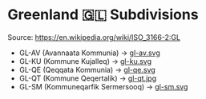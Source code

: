 # Greenland 🇬🇱 Subdivisions

Source: https://en.wikipedia.org/wiki/ISO_3166-2:GL

* GL-AV (Avannaata Kommunia) -> [gl-av.svg](https://github.com/amckenna41/iso3166-flag-icons/blob/main/iso3166-2-icons/GL/gl-av.svg)
* GL-KU (Kommune Kujalleq) -> [gl-ku.svg](https://github.com/amckenna41/iso3166-flag-icons/blob/main/iso3166-2-icons/GL/gl-ku.svg)
* GL-QE (Qeqqata Kommunia) -> [gl-qe.svg](https://github.com/amckenna41/iso3166-flag-icons/blob/main/iso3166-2-icons/GL/gl-qe.svg)
* GL-QT (Kommune Qeqertalik) -> [gl-qt.jpg](https://github.com/amckenna41/iso3166-flag-icons/blob/main/iso3166-2-icons/GL/gl-qt.jpg)
* GL-SM (Kommuneqarfik Sermersooq) -> [gl-sm.svg](https://github.com/amckenna41/iso3166-flag-icons/blob/main/iso3166-2-icons/GL/gl-sm.svg)
